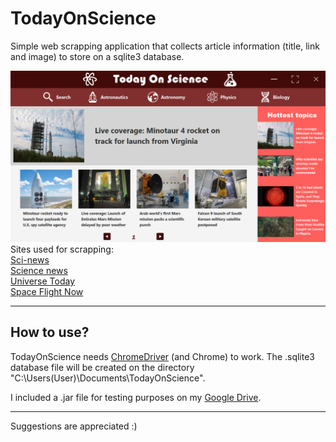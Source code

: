 # TodayOnScience


Simple web scrapping application that collects article information (title, link and image) to store on a sqlite3 database.

![alt text](https://github.com/VictorHenrique317/TodayOnScience/blob/master/readme_image.png?raw=true)
Sites used for scrapping: \
[Sci-news](http://www.sci-news.com)\
[Science news](https://www.sciencenews.org)\
[Universe Today](https://www.universetoday.com)\
[Space Flight Now](https://spaceflightnow.com)

--------------------------------------------------------------------------------------
## How to use?



TodayOnScience needs [ChromeDriver](https://chromedriver.chromium.org/downloads) (and Chrome) to work.
The .sqlite3 database file will be created on the directory "C:\Users\(User)\Documents\TodayOnScience".

I included a .jar file for testing purposes on my [Google Drive](https://drive.google.com/file/d/15rGzWj0Vf3h3XUs3itThVhTLq3ts6Wfh/view?usp=sharing).

--------------------------------------------------------------------------------------

Suggestions are appreciated :)





